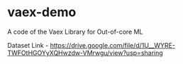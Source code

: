 # vaex-demo
A code of the Vaex Library for Out-of-core ML

Dataset Link - https://drive.google.com/file/d/1U__WYRE-TWFOtHGOYyXQHwzdw-VMrwgu/view?usp=sharing
